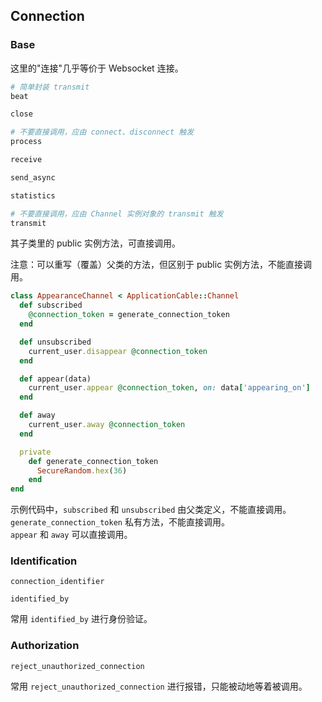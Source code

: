 ## Connection

### Base

这里的"连接"几乎等价于 Websocket 连接。

```ruby
# 简单封装 transmit
beat

close

# 不要直接调用，应由 connect、disconnect 触发
process

receive

send_async

statistics

# 不要直接调用，应由 Channel 实例对象的 transmit 触发
transmit
```

其子类里的 public 实例方法，可直接调用。

注意：可以重写（覆盖）父类的方法，但区别于 public 实例方法，不能直接调用。

```ruby
class AppearanceChannel < ApplicationCable::Channel
  def subscribed
    @connection_token = generate_connection_token
  end

  def unsubscribed
    current_user.disappear @connection_token
  end

  def appear(data)
    current_user.appear @connection_token, on: data['appearing_on']
  end

  def away
    current_user.away @connection_token
  end

  private
    def generate_connection_token
      SecureRandom.hex(36)
    end
end
```

示例代码中，`subscribed` 和 `unsubscribed` 由父类定义，不能直接调用。`generate_connection_token` 私有方法，不能直接调用。
<br>
`appear` 和 `away` 可以直接调用。

### Identification

```
connection_identifier

identified_by
```

常用 `identified_by` 进行身份验证。

### Authorization

```
reject_unauthorized_connection
```

常用 `reject_unauthorized_connection` 进行报错，只能被动地等着被调用。
